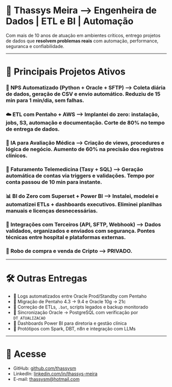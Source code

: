 # 👋 Thassys Meira --> **Engenheira de Dados | ETL e BI | Automação**

Com mais de 10 anos de atuação em ambientes críticos, entrego projetos de dados que **resolvem problemas reais** com automação, performance, seguranca e confiabilidade.

---

# 🚀 Principais Projetos Ativos

### 🔄 **NPS Automatizado (Python + Oracle + SFTP)** --> Coleta diária de dados, geração de CSV e envio automático. **Reduziu de 15 min para 1 min/dia**, sem falhas.

### ☁️ **ETL com Pentaho + AWS** --> Implantei do zero: instalação, jobs, S3, automação e documentação. **Corte de 80% no tempo de entrega de dados.**

### 🧠 **IA para Avaliação Médica** --> Criação de views, procedures e lógica de negócio. Aumento de **60% na precisão dos registros clínicos**.

### 🏥 **Faturamento Telemedicina (Tasy + SQL)** --> Geração automática de contas via triggers e validações. Tempo por conta passou de 10 min para **instante**.

### 📊 **BI do Zero com Superset + Power BI** --> Instalei, modelei e automatizei ETLs + dashboards executivos. Eliminei planilhas manuais e licenças desnecessárias.

### 🔗 **Integrações com Terceiros (API, SFTP, Webhook)** --> Dados validados, organizados e enviados com segurança. Pontes técnicas entre hospital e plataformas externas.

### 🚀 **Robo de compra e venda de Cripto** --> PRIVADO.
---

# 🛠️ Outras Entregas

* 🧾 Logs automatizados entre Oracle Prod/Standby com Pentaho
* 🧪 Migração de Pentaho 4.3 → 9.4 e Oracle 10g → 21c
* 🧹 Correção de ETLs, `.bat`, scripts legados e backup monitorado
* 🔁 Sincronização Oracle → PostgreSQL com verificação por `DT_ATUALIZACAO`
* 💬 Dashboards Power BI para diretoria e gestão clínica
* 🤖 Protótipos com Spark, DBT, n8n e integração com LLMs

---

# 🔗 Acesse

* GitHub: [github.com/thassysm](https://github.com/thassysm)
* LinkedIn: [linkedin.com/in/thassys-meira](https://linkedin.com/in/thassys-meira)
* E-mail: [thassysm@hotmail.com](mailto:thassysm@hotmail.com)
